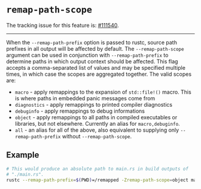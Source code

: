 # `remap-path-scope`

The tracking issue for this feature is: [#111540](https://github.com/rust-lang/rust/issues/111540).

------------------------

When the `--remap-path-prefix` option is passed to rustc, source path prefixes in all output will be affected by default.
The `--remap-path-scope` argument can be used in conjunction with `--remap-path-prefix` to determine paths in which output context should be affected.
This flag accepts a comma-separated list of values and may be specified multiple times, in which case the scopes are aggregated together. The valid scopes are:

- `macro` - apply remappings to the expansion of `std::file!()` macro. This is where paths in embedded panic messages come from
- `diagnostics` - apply remappings to printed compiler diagnostics
- `debuginfo` - apply remappings to debug informations
- `object` - apply remappings to all paths in compiled executables or libraries, but not elsewhere. Currently an alias for `macro,debuginfo`.
- `all` - an alias for all of the above, also equivalent to supplying only `--remap-path-prefix` without `--remap-path-scope`.

## Example
```sh
# This would produce an absolute path to main.rs in build outputs of
# "./main.rs".
rustc --remap-path-prefix=$(PWD)=/remapped -Zremap-path-scope=object main.rs
```
